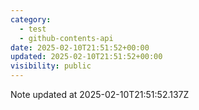 ```yaml
---
category:
  - test
  - github-contents-api
date: 2025-02-10T21:51:52+00:00
updated: 2025-02-10T21:51:52+00:00
visibility: public
---
```


Note updated at 2025-02-10T21:51:52.137Z